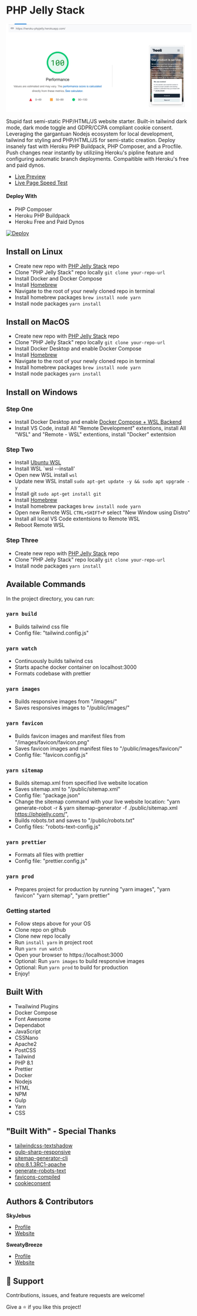 # PHP Jelly Stack

![Pagespeed Report](.github/images/pagespeed.jpg "Pagespeed Report")

<description>Stupid fast semi-static PHP/HTML/JS website starter. Built-in tailwind dark mode, dark mode toggle and GDPR/CCPA compliant cookie consent. Leveraging the gargantuan Nodejs ecosystem for local development, tailwind for styling and PHP/HTML/JS for semi-static creation. Deploy insanely fast with Heroku PHP Buildpack, PHP Composer, and a Procfile. Push changes near instantly by utiliziing Heroku's pipline feature and configuring automatic branch deployments. Compaitible with Heroku's free and paid dynos.</description>

- [Live Preview](https://phpjelly.com/ "Live View")
- [Live Page Speed Test](https://pagespeed.web.dev/report?url=https%3A%2F%2Fphpjelly.com%2F "PageSpeed Report")

#### Deploy With

- PHP Composer
- Heroku PHP Buildpack
- Heroku Free and Paid Dynos

[![Deploy](https://www.herokucdn.com/deploy/button.svg)](https://heroku.com/deploy?template=https://github.com/fuelviews/phpjelly)

## Install on Linux

- Create new repo with [PHP Jelly Stack](https://github.com/fuelviews/phpjelly/generate) repo
- Clone "PHP Jelly Stack" repo locally `git clone your-repo-url`
- Install Docker and Docker Compose
- Install [Homebrew]("https://brew.sh/")
- Navigate to the root of your newly cloned repo in terminal
- Install homebrew packages `brew install node yarn`
- Install node packages `yarn install`

## Install on MacOS

- Create new repo with [PHP Jelly Stack](https://github.com/fuelviews/phpjelly/generate) repo
- Clone "PHP Jelly Stack" repo locally `git clone your-repo-url`
- Install Docker Desktop and enable Docker Compose
- Install [Homebrew]("https://brew.sh/")
- Navigate to the root of your newly cloned repo in terminal
- Install homebrew packages `brew install node yarn`
- Install node packages `yarn install`

## Install on Windows

### Step One

- Install Docker Desktop and enable [Docker Compose + WSL Backend](https://docs.docker.com/desktop/windows/wsl/#:~:text=Start%20Docker%20Desktop%20from%20the,will%20be%20enabled%20by%20default.)
- Install VS Code, install All "Remote Development" extentions, install All "WSL" and "Remote - WSL" extentions, install "Docker" extentsion

### Step Two

- Install [Ubuntu WSL](https://www.microsoft.com/en-us/p/ubuntu/9nblggh4msv6?ocid=9nblggh4msv6_ORSEARCH_Bing&rtc=1&activetab=pivot:overviewtab)
- Install WSL `wsl --install'
- Open new WSL install `wsl`
- Update new WSL install `sudo apt-get update -y && sudo apt upgrade -y`
- Install git `sudo apt-get install git`
- Install [Homebrew](https://brew.sh/)
- Install homebrew packages `brew install node yarn`
- Open new Remote WSL `CTRL+SHIFT+P` select "New Window using Distro"
- Install all local VS Code extentsions to Remote WSL
- Reboot Remote WSL

### Step Three

- Create new repo with [PHP Jelly Stack](https://github.com/fuelviews/phpjelly/generate) repo
- Clone "PHP Jelly Stack" repo locally `git clone your-repo-url`
- Install node packages `yarn install`

## Available Commands

In the project directory, you can run:

### `yarn build`

- Builds tailwind css file
- Config file: "tailwind.config.js"

### `yarn watch`

- Continuously builds tailwind css
- Starts apache docker container on localhost:3000
- Formats codebase with prettier

### `yarn images`

- Builds responsive images from "/images/"
- Saves responsives images to "/public/images/"

### `yarn favicon`

- Builds favicon images and manifest files from "/images/favicon/favicon.png"
- Saves favicon images and manifest files to "/public/images/favicon/"
- Config file: "favicon.config.js"

### `yarn sitemap`

- Builds sitemap.xml from specified live website location
- Saves sitemap.xml to "/public/sitemap.xml"
- Config file: "package.json"
- Change the sitemap command with your live website location: "yarn generate-robot -r & yarn sitemap-generator -f ./public/sitemap.xml https://phpjelly.com/",
- Builds robots.txt and saves to "/public/robots.txt"
- Config files: "robots-text-config.js"

### `yarn prettier`

- Formats all files with prettier
- Config file: "prettier.config.js"

### `yarn prod`

- Prepares project for production by running "yarn images", "yarn favicon" "yarn sitemap", "yarn prettier"

### Getting started

- Follow steps above for your OS
- Clone repo on github
- Clone new repo locally
- Run `install yarn` in project root
- Run `yarn run watch`
- Open your browser to https://localhost:3000
- Optional: Run `yarn images` to build responsive images
- Optional: Run `yarn prod` to build for production
- Enjoy!

## Built With

- Twailwind Plugins
- Docker Compose
- Font Awesome
- Dependabot
- JavaScript
- CSSNano
- Apache2
- PostCSS
- Tailwind
- PHP 8.1
- Prettier
- Docker
- Nodejs
- HTML
- NPM
- Gulp
- Yarn
- CSS

## "Built With" - Special Thanks

- [tailwindcss-textshadow](https://github.com/iunteq/tailwindcss-textShadow)
- [gulp-sharp-responsive](https://github.com/khalyomede/gulp-sharp-responsive)
- [sitemap-generator-cli](https://www.npmjs.com/package/sitemap-generator-cli)
- [php:8.1.3RC1-apache](https://registry.hub.docker.com/layers/php/library/php/8.1.3RC1-apache/images/sha256-584796346e375a811b018950c459e47d82891dc2899a96785ef1c56865f50e0c?context=explore)
- [generate-robots-text](https://github.com/Udakara/generate-robots-text)
- [favicons-compiled](https://github.com/kodingdotninja/favicons-compiled)
- [cookieconsent](https://github.com/orestbida/cookieconsent)

## Authors & Contributors

**SkyJebus**

- [Profile](https://github.com/skyjebus "SkyJebus Profile")
- [Website](https://fuelviews.com "Welcome")

**SweatyBreeze**

- [Profile](https://github.com/sweatybreeze "SweatyBreeze Profile")
- [Website](https://fuelviews.com "Welcome")

## 🤝 Support

Contributions, issues, and feature requests are welcome!

Give a ⭐️ if you like this project!
